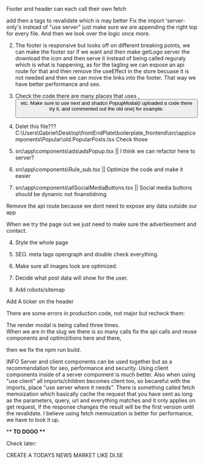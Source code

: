Footer and header can each call their own fetch

add then a tags to revalidate which is may better
Fix the import 'server-only's instead of "use server" just make sure we are appending the right top for every file. And then we look over the logic once more.

2. The footer is responsive but looks off on different breaking points,
   we can make the footer ssr if we want and then make getLogo server the download the icon and then serve it instead of being called reguraly which is what is happening, as for the tagling we can expose an api route for that and then remove the useEffect in the store becuase it is not needed and then we can move the links into the footer. That way we have better performance and seo.

3. Check the code there are many places that uses <a>, <button> etc. Make sure to use next and shadcn PopupModal(I uploaded a code there try it, and commented out the old one) for example.


4. Delet this file??? C:\Users\Gabriel\Desktop\frontEndPlate\boilerplate_frontend\src\app\components\Popular\old.PopularPosts.tsx
Check those

1. src\app\components\ads\adsPopup.tsx || I think we can refactor here to server?
2. src\app\components\Rule_sub.tsx || Optimize the code and make it easier
3. src\app\components\allSocialMediaButtons.tsx || Social media buttons should be dynamic not finanstidning

Remove the api route because we dont need to expose any data outside our app

When we try the page out we just need to make sure the advertiesment and contact.

4. Style the whole page

5. SEO. meta tags opengraph and double check everything.
6. Make sure all images look are optimized.
7. Decide what post data will show for the user.
8. Add robots/sitemap

Add A ticker on the header

There are some errors in production code, not major but recheck them:

The render modal is being called three times.  
When we are in the slug we there is so many calls
fix the api calls and reuse components and optimizitions here and there,

then we fix the npm run build.

INFO
Server and client components can be used together but as a recommendation for seo, performance and security. Using client components inside of a server compoment is much better. Also when using "use client" all imports/children becomes client too, so becareful with the imports, place "use server where it needs". There is something called fetch memoization which basically cache the request that you have sent as long as the parameters, query, url and everything matches and it only applies on get request, if the response changes the result will be the first version until the revalidate. I believe using fetch memoization is better for performance, we have to look it up.

\***\* TO DOOO \*\***

Check later:

CREATE A TODAYS NEWS MARKET LIKE DI.SE
